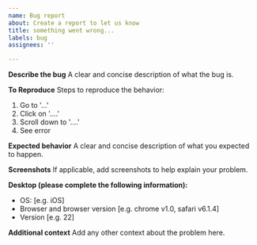 ```yaml
---
name: Bug report
about: Create a report to let us know
title: something went wrong...
labels: bug
assignees: ''

---
```


**Describe the bug**
A clear and concise description of what the bug is.

**To Reproduce**
Steps to reproduce the behavior:
1. Go to '...'
2. Click on '....'
3. Scroll down to '....'
4. See error

**Expected behavior**
A clear and concise description of what you expected to happen.

**Screenshots**
If applicable, add screenshots to help explain your problem.

**Desktop (please complete the following information):**
 - OS: [e.g. iOS]
 - Browser and browser version [e.g. chrome v1.0, safari v6.1.4]
 - Version [e.g. 22]

**Additional context**
Add any other context about the problem here.
